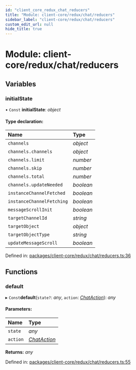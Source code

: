 ```yaml
---
id: "client_core_redux_chat_reducers"
title: "Module: client-core/redux/chat/reducers"
sidebar_label: "client-core/redux/chat/reducers"
custom_edit_url: null
hide_title: true
---
```


# Module: client-core/redux/chat/reducers

## Variables

### initialState

• `Const` **initialState**: *object*

#### Type declaration:

Name | Type |
:------ | :------ |
`channels` | *object* |
`channels.channels` | *object* |
`channels.limit` | *number* |
`channels.skip` | *number* |
`channels.total` | *number* |
`channels.updateNeeded` | *boolean* |
`instanceChannelFetched` | *boolean* |
`instanceChannelFetching` | *boolean* |
`messageScrollInit` | *boolean* |
`targetChannelId` | *string* |
`targetObject` | *object* |
`targetObjectType` | *string* |
`updateMessageScroll` | *boolean* |

Defined in: [packages/client-core/redux/chat/reducers.ts:36](https://github.com/xr3ngine/xr3ngine/blob/9d253dc38/packages/client-core/redux/chat/reducers.ts#L36)

## Functions

### default

▸ `Const`**default**(`state?`: *any*, `action`: [*ChatAction*](client_core_redux_chat_actions.md#chataction)): *any*

#### Parameters:

Name | Type |
:------ | :------ |
`state` | *any* |
`action` | [*ChatAction*](client_core_redux_chat_actions.md#chataction) |

**Returns:** *any*

Defined in: [packages/client-core/redux/chat/reducers.ts:55](https://github.com/xr3ngine/xr3ngine/blob/9d253dc38/packages/client-core/redux/chat/reducers.ts#L55)
